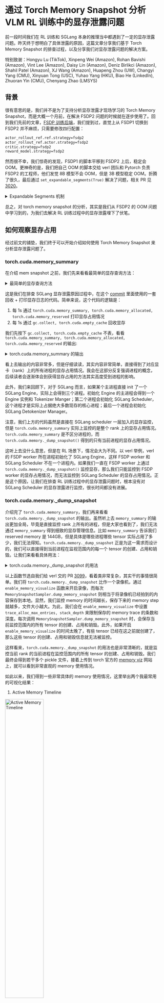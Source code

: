 # 通过 Torch Memory Snapshot 分析 VLM RL 训练中的显存泄露问题

前一段时间我们在 RL 训练和 SGLang 本身的推理当中都遇到了一定的显存泄露问题。昨天终于想明白了具体泄露的原因，这篇文章分享我们基于 Torch Memory Snapshot 的排查过程，以及分享我们对显存泄露问题的解决方案。

特别致谢：Hongyu Lu (TikTok), Xinpeng Wei (Amazon), Rohan Bavishi (Amazon), Vint Lee (Amazon), Daisy Lin (Amazon), Deniz Birlikci (Amazon), Shahil Patel (Amazon), XJ Wang (Amazon), Huapeng Zhou (UW), Changyi Yang (CMU), Xinyuan Tong (USC), Yuhao Yang (HKU), Biao He (LinkedIn), Zhuoran Yin (CMU), Chenyang Zhao (LMSYS)
## 背景

很有意思的是，我们并不是为了支持分析显存泄露才现场学习的 Torch Memory Snapshot，而是大概一个月前，在解决 FSDP2 问题的时候就在逐步使用了。回到我们先前的文章，[FSDP 训练后端](../../rlhf/sys-design/readme-2.md#fsdp-in-verl)，我们提到过，直觉上从 FSDP1 切换到 FSDP2 并不麻烦，只需要修改四行配置：

```bash
actor_rollout_ref.ref.strategy=fsdp2
actor_rollout_ref.actor.strategy=fsdp2
critic.strategy=fsdp2
reward_model.strategy=fsdp2
```

然而很不幸，我们惊奇的发现，FSDP1 的脚本平移到 FSDP2 上后，稳定会 OOM。更神奇的是，我们把自己 OOM 的脚本交给 verl 团队和 Pytorch 负责 FSDP2 的工程师，他们发觉 8B 模型不会 OOM，但是 3B 模型稳定 OOM。折腾了很久，最后通过 `set_expandable_segments(True)` 解决了问题，相关 PR 见[3020](https://github.com/volcengine/verl/pull/3020)。

<details>
<summary>Expandable Segments 机制</summary>

`set_expandable_segments(True)` 通过开启 CUDA 的可扩展内存段功能，使得 PyTorch 能够更灵活地管理 GPU 内存。PyTorch 在 CUDA 后端上的内存分配主要由 CUDA caching allocator 管理。allocator 不会立即将释放的内存返回给操作系统，而是将其保存在一个内部的内存池中，以便后续的内存请求可以快速得到满足。这种机制通过减少与 CUDA API 的交互来提高性能。内存池实质上由 segment 和 block 两个概念来描述。

1. Segments (内存段)：内存段是 PyTorch 从 CUDA 驱动程序请求的大块连续内存。这些段是内存分配的最小单位，所有的 PyTorch 张量和数据都存储在这些段中。所有分配的 segment 总和就是 Reserved Memory。
2. Blocks (内存块)：每个内存段都包含许多小块内存（blocks）。当 PyTorch 需要分配内存时，它会在一个现有的段中寻找一个合适的空闲块。如果找不到，它会尝试从 CUDA 驱动程序中申请一个新的段。所有分配的 block 总和就是 Allocated Memory。

默认情况下，当 PyTorch 的 caching allocator 无法在现有内存段中找到足够大的空闲块时，它会向 CUDA 驱动程序请求一个新的内存段。这个新段的大小是根据当前的内存需求动态决定的。但是，这种动态扩展机制可能导致内存碎片化，先前分配的 segment 留下的 block 迟迟无法被利用，尤其是在 PyTorch 内存分配器频繁地释放和申请大块内存的情况下。

回到 FSDP 上，FSDP 默认采用 zero3 的策略，在 forward 和 backward 都需要 all gather，每个 GPU 节点会临时聚合其他节点的 parameter shard，这会创建临时的大量张量，导致对连续内存的需求激增。在传统的内存管理模式下，如果 caching allocator 无法找到一个足够大的连续内存块来容纳这些临时的大张量，就会直接 OOM。即使 GPU 仍有可用内存，但由于内存碎片化，没有足够的连续空间来容纳所需的新张量。

`torch.cuda.memory._set_allocator_settings("expandable_segments:True")` 将 PyTorch 的内存管理模式切换为一种更灵活的模式。开启该功能后，当 caching allocator 需要更大的连续内存时，它不再仅仅尝试从 CUDA 驱动程序中请求一个全新的段，而是尝试扩展已有的内存段。这种扩展机制允许 PyTorch 重新调整其内存布局，将分散的空闲内存块扩展或者合并为更大的连续块，从而满足那些对大块内存有需求的临时张量的分配。
</details>

总之，对 torch memory snapshot 的分析，其实是我们从 FSDP2 的 OOM 问题中学习到的，为我们去解决 RL 训练过程中的显存泄露埋下了伏笔。

## 如何观察显存占用

经过前文的铺垫，我们终于可以开始介绍如何使用 Torch Memory Snapshot 来分析显存泄露问题了。

### torch.cuda.memory_summary

在介绍 mem snapshot 之前，我们先来看看最简单的显存查询方法：

<details>
<summary>最简单的显存查询方法</summary>

```python
    @DynamicGradMode()
    def event_loop_overlap(self):
        """A scheduler loop that overlaps the CPU processing and GPU computation."""
        self.result_queue = deque()

        # 初始化内存日志文件
        if not hasattr(self, "_memory_log_file"):
            import datetime

            start_time = datetime.datetime.now().strftime("%Y%m%d_%H%M%S")
            self._memory_log_filename = f"{start_time}_memory_log.txt"
            self._memory_log_file = open(self._memory_log_filename, "w")
            self._memory_log_file.write(
                "timestamp,memory_summary,memory_allocated,memory_reserved\n"
            )
            self._memory_log_file.flush()

        while True:
            current_time = time.time()
            if (
                not hasattr(self, "_last_memory_log_time")
                or current_time - self._last_memory_log_time >= 1.0
            ):
                gc.collect()
                torch.cuda.empty_cache()

                # 获取内存信息
                memory_summary = torch.cuda.memory_summary(
                    device=self.gpu_id, abbreviated=True
                )
                memory_allocated = torch.cuda.memory_allocated()
                memory_reserved = torch.cuda.memory_reserved()

                # 转换为MB
                memory_allocated_mb = memory_allocated / (1024 * 1024)
                memory_reserved_mb = memory_reserved / (1024 * 1024)

                # 记录时间戳
                timestamp = time.strftime("%Y-%m-%d %H:%M:%S", time.localtime())

                # 写入日志文件
                self._memory_log_file.write(
                    f"{timestamp},\"{memory_summary.replace(',', ';')}\",{memory_allocated_mb:.2f},{memory_reserved_mb:.2f}\n"
                )
                self._memory_log_file.flush()

                # 更新时间记录
                self._last_memory_log_time = current_time

                # 同时打印到控制台（可选）
                print(f"[{timestamp}] Memory allocated: {memory_allocated_mb:.2f} MB")
                print(f"[{timestamp}] Memory reserved: {memory_reserved_mb:.2f} MB")
```

</details>

这是我们在排查 SGLang 显存泄露原因过程中，在这个 [commit](https://github.com/sgl-project/sglang/pull/9071/files#diff-c3b8cc39d10c245933a25aa9c2fd6397f6b31ed8d85c0ecbb926c1f42afdd178) 里面使用的一套回收 + 打印显存日志的代码。简单来说，这个代码的逻辑是：

1. 每 1s 通过 `torch.cuda.memory_summary, torch.cuda.memory_allocated, torch.cuda.memory_reserved` 打印显存占用情况
2. 每 1s 通过 `gc.collect, torch.cuda.empty_cache` 回收显存

我们先按下 `gc.collect, torch.cuda.empty_cache` 不表，看看 `torch.cuda.memory_summary, torch.cuda.memory_allocated, torch.cuda.memory_reserved` 的输出:

<details>
<summary>torch.cuda.memory_summary 的输出</summary>

```bash
|===========================================================================|
|                  PyTorch CUDA memory summary, device ID 0                 |
|---------------------------------------------------------------------------|
|            CUDA OOMs: 0            |        cudaMalloc retries: 0         |
|===========================================================================|
|        Metric         | Cur Usage  | Peak Usage | Tot Alloc  | Tot Freed  |
|---------------------------------------------------------------------------|
| Allocated memory      | 184648 KiB | 192833 KiB | 258378 KiB |  73729 KiB |
|       from large pool | 184576 KiB | 192768 KiB | 254208 KiB |  69632 KiB |
|       from small pool |     72 KiB |   1060 KiB |   4170 KiB |   4097 KiB |
|---------------------------------------------------------------------------|
| Active memory         | 184648 KiB | 192833 KiB | 258378 KiB |  73729 KiB |
|       from large pool | 184576 KiB | 192768 KiB | 254208 KiB |  69632 KiB |
|       from small pool |     72 KiB |   1060 KiB |   4170 KiB |   4097 KiB |
|---------------------------------------------------------------------------|
| Requested memory      | 184648 KiB | 192832 KiB | 258376 KiB |  73728 KiB |
|       from large pool | 184576 KiB | 192768 KiB | 254208 KiB |  69632 KiB |
|       from small pool |     72 KiB |   1060 KiB |   4168 KiB |   4096 KiB |
|---------------------------------------------------------------------------|
| GPU reserved memory   | 235520 KiB | 235520 KiB | 235520 KiB |      0 B   |
|       from large pool | 233472 KiB | 233472 KiB | 233472 KiB |      0 B   |
|       from small pool |   2048 KiB |   2048 KiB |   2048 KiB |      0 B   |
|---------------------------------------------------------------------------|
| Non-releasable memory |  30391 KiB |  38607 KiB | 132985 KiB | 102594 KiB |
|       from large pool |  28416 KiB |  36608 KiB | 126848 KiB |  98432 KiB |
|       from small pool |   1975 KiB |   2040 KiB |   6137 KiB |   4162 KiB |
|---------------------------------------------------------------------------|
| Allocations           |      21    |      23    |      42    |      21    |
|       from large pool |      12    |      14    |      26    |      14    |
|       from small pool |       9    |      10    |      16    |       7    |
|---------------------------------------------------------------------------|
| Active allocs         |      21    |      23    |      42    |      21    |
|       from large pool |      12    |      14    |      26    |      14    |
|       from small pool |       9    |      10    |      16    |       7    |
|---------------------------------------------------------------------------|
| GPU reserved segments |      10    |      10    |      10    |       0    |
|       from large pool |       9    |       9    |       9    |       0    |
|       from small pool |       1    |       1    |       1    |       0    |
|---------------------------------------------------------------------------|
| Non-releasable allocs |       6    |       6    |      13    |       7    |
|       from large pool |       4    |       5    |      11    |       7    |
|       from small pool |       2    |       2    |       2    |       0    |
|---------------------------------------------------------------------------|
| Oversize allocations  |       0    |       0    |       0    |       0    |
|---------------------------------------------------------------------------|
| Oversize GPU segments |       0    |       0    |       0    |       0    |
|===========================================================================|
```

</details>

看上去输出的内容非常多，但是仔细读读，其实内容非常简单，直接得到了对应显卡（rank）上的所有进程的显存占用情况。我会在这部分反复强调进程的概念，后续读者会逐渐体会到获得显存占用的方法其实高度受到进程的影响。

此外，我们来回顾下，对于 SGLang 而言，如果某个主进程直接 init 了一个 SGLang Engine，实际上会得到三个进程。初始化 Engine 的主进程会得到一个 Engine 实例和 Tokenizer Manger；第二个进程会初始化 SGLang Scheduler，这个进程才是实际上占据绝大多数现存的核心进程；最后一个进程会初始化 SGLang Detokenizer Manager。

注意，我们上方的代码虽然是直接在 SGLang scheduler 一层加入的显存监控，但是 `torch.cuda.memory_summary` 实际上监控的是整个 rank 上的显存占用情况。`torch.cuda.memory_summary` 是不区分进程的，而 `torch.cuda.memory._dump_snapshot()` 得到的只有当前进程的显存占用情况。

这听上去没什么意思，但是在 RL 场景下，情况会大为不同。以 verl 举例，verl 的 FSDP worker 所在进程初始化了 SGLang Engine，这样 FSDP worker 和 SGLang Scheduler 不在一个进程内。如果我们一直在 FSDP worker 上通过 `torch.cuda.memory._dump_snapshot()` 监控显存，那么我们只能监控到 FSDP worker 的显存占用情况，而无法监控到 SGLang Scheduler 的显存占用情况。正是这个原因，让我们在排查 RL 训练过程中的显存泄露问题时，根本没有对 SGLang Scheduler 的显存泄露进行监控，很长时间都没有进展。


### torch.cuda.memory._dump_snapshot

介绍完了 `torch.cuda.memory_summary`，我们再来看看 `torch.cuda.memory._dump_snapshot` 的输出。虽然听上去 `memory_summary` 的输出更加全局，毕竟是直接监控 rank 上所有的进程，但是大家也看到了，我们无法通过 `memory_summary` 得到细致的显存管理信息。比如 `memory_summary` 告诉我们 reserved memory 是 144GB，但是具体是哪些进程哪些 tensor 实际占用了多少，我们无法得知。`torch.cuda.memory._dump_snapshot` 正是为这一需求而设计的，我们可以直接得到当前进程在监视范围内的每一个 tensor 的创建、占用和销毁。让我们来看看具体用法：

<details>
<summary>torch.cuda.memory._dump_snapshot 的用法</summary>

```python
def enable_memory_visualize(
    trace_alloc_max_entries: int = 200_000,
    stack_depth: int = 32,
    context: str = "all",
    stacks: str = "all",
    devices=None,
    record_context: bool = True,
):
    """
    Enables memory history recording for CUDA allocations. This function
    should be called before any large-scale CUDA allocations. For DDP or
    multi-process setups, it must be called on each rank.

    Args:
        trace_alloc_max_entries (int): Maximum number of allocation entries
            to record.
        stack_depth (int): The depth of the call stack to capture for each
            allocation. (Supported by some PyTorch versions).
        context (str): The type of memory events to record.
            'alloc': records only allocation events.
            'state': records memory state changes.
            'all': records both.
        stacks (str): The type of call stacks to record.
            'python': records Python stacks.
            'cpp': records C++ stacks (available in some versions).
            'all': records both.
        devices (Union[int, list[int], None]): The device for which to enable
            memory history. `None` enables it for the current default device.
        record_context (bool): Whether to record context information for
            allocations. Required by older PyTorch versions.
    """
    # Memory history recording is CUDA-specific functionality
    if not is_cuda_available:
        logger.warning("[memory_visualize] Memory history recording is only available on CUDA devices")
        return

    f = get_torch_device().memory._record_memory_history
    params = set(inspect.signature(f).parameters.keys())

    def _one_call(dev_kw=None):
        kwargs = {}
        if "context" in params:
            kwargs["context"] = context
        if "stacks" in params:
            kwargs["stacks"] = stacks
        if "max_entries" in params:
            kwargs["max_entries"] = trace_alloc_max_entries
        elif "trace_alloc_max_entries" in params:
            kwargs["trace_alloc_max_entries"] = trace_alloc_max_entries
        if "stack_depth" in params:
            kwargs["stack_depth"] = stack_depth
        if dev_kw is not None:
            if "device" in params:
                kwargs["device"] = dev_kw
            elif "devices" in params:
                kwargs["devices"] = dev_kw if isinstance(dev_kw, list) else [dev_kw]
        if "record_context" in params:
            kwargs["record_context"] = record_context

        try:
            f(**kwargs)
            return "native", kwargs
        except TypeError:
            try:
                if "trace_alloc_max_entries" in params and "record_context" in params:
                    f(enabled=True, trace_alloc_max_entries=trace_alloc_max_entries, record_context=True)
                    return "legacy", {
                        "enabled": True,
                        "trace_alloc_max_entries": trace_alloc_max_entries,
                        "record_context": True,
                    }
                else:
                    f(enabled=True)
                    return "legacy-min", {"enabled": True}
            except Exception:
                raise

    if devices is None or isinstance(devices, str | int | torch.device):
        mode, used = _one_call(devices if devices is not None else None)
    else:
        mode, used = "multi-device", {}
        for d in list(devices):
            _mode, _used = _one_call(d)
            used[f"dev{d}"] = _used

    device = get_torch_device()
    if device.is_available():
        device.reset_peak_memory_stats()
        device.synchronize()

    rank = int(os.environ.get("RANK", "0") or 0)
    logger.info(f"[memory_visualize][rank {rank}] recording enabled ({mode}); args={used}")


class MemorySnapshotSampler:
    """
    A utility class that dumps GPU memory snapshots.
    This is useful for monitoring memory usage over a long-running process.

    The dumped files can be visualized with https://docs.pytorch.org/memory_viz

    Args:
        out_dir (str): The directory where the snapshots will be saved.
        tag (str): A tag for the snapshot filenames.
    """

    def __init__(self, out_dir: str = "./mem_snapshots", tag: str = "periodic"):
        self.out_dir = out_dir
        self.tag = tag

    def dump_memory_snapshot(self, out_dir: str = "./mem_snapshots", tag: str = "snapshot", sub_dir: str = None):
        """
        Generates a memory snapshot and saves it as a pickle file in a specified directory.
        The files are organized by timestamp in subdirectories, with all ranks' files
        placed in the same timestamp subdirectory.

        Args:
            out_dir (str): The directory where the snapshot file will be saved.
                The directory is created if it does not exist.
            tag (str): A string tag to prepend to the filename for easier identification.
            sub_dir (str): A subdirectory to place the snapshot file in.
        """
        if sub_dir is None:
            timestamp = datetime.now().strftime("%Y%m%d-%H%M")
            out_path = Path(out_dir) / timestamp
        else:
            out_path = Path(out_dir) / sub_dir
        out_path.mkdir(parents=True, exist_ok=True)

        # get the GPU rank on the current process
        rank = os.environ.get("RANK", "0")
        pid = os.getpid()
        # todo(chenyang): check wether we need to sync all ranks before dump
        fname = f"{tag}_rank{rank}_pid{pid}.pickle"
        path = out_path / fname

        device = get_torch_device()
        if not device.is_available():
            logger.warning("[memory_visualize] is only available on CUDA devices.")
            return
        try:
            device.synchronize()
            # Memory snapshot is CUDA-specific functionality
            device.memory._dump_snapshot(str(path))
            logger.info(f"[memory_visualize] dumped: {path}")
        except Exception as e:
            logger.info(f"[memory_visualize][warn] dump failed: {e}")
```

</details>

以上函数节选自我们给 verl 交的 PR [3099](https://github.com/volcengine/verl/pull/3099)，看着类非常复杂，其实干的事情很简单。我们将 `torch.cuda.memory._dump_snapshot` 比作一个录像机，通过 `enable_memory_visualize` 函数来开启录像，而每次 `MemorySnapshotSampler.dump_memory_snapshot` 则相当于将录像机已经拍到的内容保存到本地。显然，我们监控 memory 的时间越长，保存下来的 memory step 就越多，文件大小越大。为此，我们会在 `enable_memory_visualize` 中设置 `trace_alloc_max_entries, stack_depth` 来限制保存的 memory trace 的条数和深度。每次调用 `MemorySnapshotSampler.dump_memory_snapshot` 时，会保存当前监控范围内的所有 tensor 的创建、占用和销毁。此外，如果开启 `enable_memory_visualize` 的时间太晚了，有些 tensor 已经在这之前就创建了，那么这些 tensor 的创建、占用和销毁信息就无法被监控。

这样看来，`torch.cuda.memory._dump_snapshot` 的用法也是非常清晰的，就是监控当前 rank 的当前进程在监控范围内的所有 tensor 的创建、占用和销毁。我们最终会得到若干多个 pickle 文件，接着上传到 torch 官方的 [memory viz](https://pytorch.org/memory_viz) 网站上，就可以看到非常直观的 memory 使用情况。


如此以来，我们得到一些非常具体的 memory 使用情况，这里举出两个我最常用的可视化结果：

1. Active Memory Timeline

<img src="./pics/active-memory-timeline.png" alt="Active Memory Timeline" width="50%">

这张图有非常非常多细节，首先是我们观察整体的 memory 最高点，大致发现最高点在 25GB 左右。此外，我们能明显观察到在我们的整个 record 阶段有非常多的阶段，这里我继续放大一小部分，来看看具体的这个 spike：


<img src="./pics/forward-1.png" alt="Active Memory Timeline" width="50%">

我们观察这个 spike，同时在下方的 stack 内查看这块显存的分配时机，分配过程，和具体大小。这里我们可以观察到，我图中箭头指出的 spike 实际上来自于 verl FSDP 的 forward 过程。更具体的 stack 由于保密问题，不便透露。

一个非常有意思的事情是，我们发觉，相似或者作用相同的显存块，在不同的阶段去拍摄的 memory snapshot 会表现的相当一致，比如相同的颜色、相对位置和大小。举例来说，我们在 verl 每个 training step 结束的地方记录一次 memory snapshot，在 [`examples/grpo_trainer/run_qwen2_5_vl-7b-sglang.sh`](https://github.com/volcengine/verl/blob/main/examples/grpo_trainer/run_qwen2_5_vl-7b-sglang.sh) 中，我们观察 step 2 3 4 结束时的 memory stack，得到如下三张图：

<img src="./pics/step-2.png" alt="step-2" width="50%">
<img src="./pics/step-3.png" alt="step-3" width="50%">
<img src="./pics/step-4.png" alt="step-4" width="50%">

我们注意观察 step 2 的时候，在 7.2GB 7.6GB 和 7.8GB 三个位置，都有连续的大的内存块，均为 512MB 大小（查看 stack，实际上是 optimizer state）。接着，到了 step 3 的时候，7.2GB 位置的 512MB 显存块还在一模一样的位置，但是在 step 2 的 7.6GB 的内存块已经移动到了 8.6GB；到了 step 4，这块 512MB 的显存块已经移动到了 9.6GB 以上了。按照我们的经验，这两个显存块不偏移，中间的这些非常零碎的显存块就是泄露的内容。我们具体看 stack：

<details>
<summary>显存碎片的的 stack</summary>

```bash
/usr/local/lib/python3.10/dist-packages/transformers/models/qwen2_vl/image_processing_qwen2_vl_fast.py:278:_preprocess
??:0:PyMethod_New
/usr/local/lib/python3.10/dist-packages/transformers/models/qwen2_vl/image_processing_qwen2_vl_fast.py:173:_preprocess_image_like_inputs
??:0:PyMethod_New
/usr/local/lib/python3.10/dist-packages/transformers/image_processing_utils_fast.py:659:preprocess
??:0:PyMethod_New
/usr/local/lib/python3.10/dist-packages/transformers/models/qwen2_vl/image_processing_qwen2_vl_fast.py:151:preprocess
??:0:PyMethod_New
/usr/local/lib/python3.10/dist-packages/transformers/image_processing_utils_fast.py:623:call
??:0:PyInit__datetime
/usr/local/lib/python3.10/dist-packages/transformers/models/qwen2_5_vl/processing_qwen2_5_vl.py:150:call
??:0:PyMethod_New
/usr/local/lib/python3.10/dist-packages/sglang/srt/multimodal/processors/base_processor.py:218:process_mm_data
??:0:PyMethod_New
/usr/local/lib/python3.10/dist-packages/sglang/srt/multimodal/processors/base_processor.py:540:_process_and_collect_mm_items
??:0:PyMethod_New
/usr/local/lib/python3.10/dist-packages/sglang/srt/multimodal/processors/base_processor.py:597:process_and_combine_mm_data
/usr/local/lib/python3.10/dist-packages/sglang/srt/multimodal/processors/qwen_vl.py:251:process_mm_data_async
/usr/local/lib/python3.10/dist-packages/sglang/srt/managers/tokenizer_manager.py:535:_tokenize_one_request
/usr/local/lib/python3.10/dist-packages/sglang/srt/managers/tokenizer_manager.py:832:_handle_batch_request
??:0:_PyUnicode_IsWhitespace
??:0:PyIter_Send
/usr/local/lib/python3.10/dist-packages/sglang/srt/managers/tokenizer_manager.py:486:generate_request

```

</details>

很明显，我们发现了这些碎片的来源，就是 qwen vl 的 fast tokenizer 在泄露。

通过我们已有的叙述，想必大家也有了一些使用 torch.cuda.memory._dump_snapshot 的经验，我们也根据以上已有的信息，升级了 [sglang 版本](https://github.com/volcengine/verl/pull/3183)，避免了在 image processor 上的显存泄露。

2. Allocator State History

我们继续看第二种可视化方法，Allocator State History 和 Active Memory Timeline 略同不同，我们能够更具体看到在每个记录的事件结束后，当前进程的显存情况。如下图：

<img src="./pics/stack.png" alt="step-4" width="50%">

其中，五颜六色的柱子是实际分配的显存，挪动到其上可以看到具体的分配时机和行数，比如：

<details>
<summary>我先前提到的 optimizer state</summary>

```bash
b7f1ce3742000_0 518.8MiB (543956992 bytes) allocation (stream 0)
CUDACachingAllocator.cpp:0:c10::cuda::CUDACachingAllocator::Native::DeviceCachingAllocator::malloc(signed char, unsigned long, CUstream_st*)
python_torch_functions_0.cpp:0:torch::autograd::THPVariable_zeros_like(_object*, _object*, _object*)
/usr/local/lib/python3.10/dist-packages/torch/optim/adam.py:180:_init_group
/usr/local/lib/python3.10/dist-packages/torch/_dynamo/eval_frame.py:838:_fn
/usr/local/lib/python3.10/dist-packages/torch/optim/adam.py:236:step
/usr/local/lib/python3.10/dist-packages/torch/optim/optimizer.py:79:_use_grad
/usr/local/lib/python3.10/dist-packages/torch/optim/optimizer.py:485:wrapper
??:0:PyMethod_New
/usr/local/lib/python3.10/dist-packages/torch/optim/lr_scheduler.py:124:wrapper
/usr/local/lib/python3.10/dist-packages/verl/workers/actor/dp_actor.py:301:_optimizer_step
/usr/local/lib/python3.10/dist-packages/verl/workers/actor/dp_actor.py:496:update_policy
/usr/local/lib/python3.10/dist-packages/verl/utils/profiler/performance.py:118:log
??:0:PyMethod_New
/usr/local/lib/python3.10/dist-packages/verl/utils/profiler/performance.py:105:f
??:0:PyMethod_New
/usr/local/lib/python3.10/dist-packages/verl/workers/fsdp_workers.py:733:update_actor
/usr/local/lib/python3.10/dist-packages/verl/utils/profiler/nvtx_profile.py:180:wrapper
/usr/local/lib/python3.10/dist-packages/verl/single_controller/base/decorator.py:514:inner
??:0:PyMethod_New
/usr/local/lib/python3.10/dist-packages/verl/single_controller/ray/base.py:720:func
/usr/local/lib/python3.10/dist-packages/ray/util/tracing/tracing_helper.py:463:_resume_span
/usr/local/lib/python3.10/dist-packages/ray/_private/function_manager.py:689:actor_method_executor
_raylet.cpp:0:__pyx_pw_3ray_7_raylet_12execute_task_3function_executor(_object*, _object*, _object*)
```

</details>

白色的块是 segment，也即我们最开始提到的已经 reservered 但是没有 allocated 的显存。segment 越多越碎，则显存碎片化越严重，更容易 OOM。

## 究竟显存泄露在哪儿

**首先，我们 bump 了 SGLang 版本后，无论是 VLM 还是 LLM，SGLang 均不存在泄露问题，请大家放心使用 SGLang-verl，可以参考[我们的指南](https://github.com/zhaochenyang20/Awesome-ML-SYS-Tutorial/blob/main/rlhf/verl/multi-turn/release_log/latest_sglang.md)来快速启用。**

其次，我还是来分享下具体泄露的原因：

其实还是在 Rollout 过程中，image processor 有一定的碎片化，或者泄露，加之我在公司里的训练场景非常复杂，所以叠加 FSDP 的碎片化，偶尔会出现 OOM 问题。这里，回到我一开始给出的代码片段：

<details>
<summary>在 SGLang Scheduler 上的每秒回收显存代码</summary>

```python
    @DynamicGradMode()
    def event_loop_overlap(self):
        """A scheduler loop that overlaps the CPU processing and GPU computation."""
        self.result_queue = deque()
        while True:
            current_time = time.time()
            if (
                not hasattr(self, "_last_memory_log_time")
                or current_time - self._last_memory_log_time >= 1.0
            ):
                gc.collect()
                torch.cuda.empty_cache()
```

</details>

这里，每一秒钟调用一次 `gc.collect, torch.cuda.empty_cache` 来回收显存是我手动加的。我们来看看不加的情况，具体的实验记录在 [PR 9071](https://github.com/sgl-project/sglang/pull/9071) 中。

当我启用了每 1s 回收一次显存后，通过高强度指令的方法：

```bash
python -m sglang.bench_serving \
    --backend sglang-oai-chat \
    --dataset-name random-image \
    --num-prompts 500 \
    --random-image-num-images 3 \
    --random-image-resolution 720p \
    --random-input-len 512 \
    --random-output-len 512
```

我们得到一个如下的显存占用随着时间的变化曲线：

<img src="./pics/with-gc.png" alt="Active Memory Timeline" width="50%">

我们观察到，由于同一时间发送了 500 条请求，所以整个 rank 上的显存陡然增加了 30GB。这是合理的，因为 SGLang 的 mem static 参数并不会控制 VLM 的 image processor 的显存占用，VLM 设置的 mem usage 就是要低于 LLM；同时，image processor 肯定要把 image 处理为 tensor，自然是要占据不少显存的。真正值得关注的是，在所有请求处理结束后，无论是 reserved 还是 allocated 的显存，都回到了 145GB 左右。

> 为什么是 145GB 呢，因为我用了 B200 lol，这辈子第一次摸到 B 卡，可惜安装也稍微麻烦些，现在还没试过能不能做 RL 😂

总之，可以观察到，我每 1s 回收一次显存的话，确实是不存在泄露的。但是，我把回收显存的部分去掉后，情况立刻不同了：

<img src="./pics/without-gc.png" alt="Active Memory Timeline" width="50%">

很不幸，我们 allocated 的显存完成了回收，但是 reserved 的显存一直在增长。这就是我提到的，segment 越分越多，越来越细，虽然 block 没有增长，但是 ROllout 阶段显存已经高度碎片化了，在我们公司复杂的 mutli-turn 业务中，一个 rollout request 里面，会有多张图片，最后这些碎片让 SGLang 无法再分配大片连续显存，从而在 rollout 阶段 OOM。

说到此，听上去问题很严重，但是我和做推理引擎的同行交流过，image processor 不由推理引擎掌控，存在这样的碎片或者泄露倒也是正常，而我们在 Scheduler 上定期回收显存的做法，是 reasonable 而且常见的。可惜的是，我在上方提出的方案是每 1s 回收一次，这无疑对性能有很大损失。如果你的 RL 训练也遇到了类似的 VLM 显存泄露问题，我认为有几种解决办法：

1. 加入定期的显存回收机制，比如每 10s 或者每 10 个 requests 回收一次；
2. 直接降低 rollout engine 的 mem static，比如从我们一般设置的 0.85 降低到 0.65；

1 的原因已经在我上方的图示说明清楚了，而 2 的原因值得一提一方面，SGLang 本身不管理 image processor 的显存，所以 SGLang 推荐的 mem static 参数对 VLM 就是比起 LLM 低。LLM 我们一般设置的 mem static 是 0.85，VLM 推荐可能就是 0.8 了；另一方面，很多时候如果我们 rollout 的时候，使用类似 verl 这种 SPMD 策略，每个 rollout worker 的 requests/worker 是能够算出来的（具体来说，是 `train batch size * grpo group size / num workers`），如果经过我们的计算，requests/worker 本身就不高，低于 20，那么设置更大的 mem static，有更大的 kv cache 空间，对推理性能的影响也不大。当然，对于 slime 这种更加解耦的设计，每个 rollout worker 上的 requests/worker 是不一定的，但是也大差不差，还是可以估算到平均每个 worker 处理的 requests 数量。

当然，在线上的 serving 场景不断地 `gc.collect` 对性能影响非常大，所以我个人觉得目前只能在 RL 场景下这么搞。具体线上 serving 怎么做，还得讨论。

最后，其实很早之前我就意识到了 rollout 可能存在碎片，我甚至也参考了 verl 团队所写的 `aggressive_empty_cache` 函数，给 SGLang 提了这个 [PR 3136](https://github.com/volcengine/verl/pull/3136)。

<details>
<summary>aggressive_empty_cache 的实现</summary>

```python
def aggressive_empty_cache(force_sync: bool = True, max_retries: int = 3) -> None:
    """
    More aggressive GPU memory cleanup function, tries to release PyTorch reserved
    but unallocated memory.

    Args:
        force_sync: Whether to force device synchronization
        max_retries: Maximum number of retries
    """
    device = get_torch_device()
    if not device.is_available():
        return

    for attempt in range(max_retries):
        # Record memory status before cleanup
        before_reserved = device.memory_reserved()
        before_allocated = device.memory_allocated()

        # Run garbage collection
        gc.collect()

        # Clear PyTorch cache
        device.empty_cache()

        # Force synchronization (optional)
        if force_sync:
            device.synchronize()

        # Record memory status after cleanup
        after_reserved = device.memory_reserved()
        after_allocated = device.memory_allocated()

        # Calculate freed memory
        reserved_freed = before_reserved - after_reserved
        allocated_freed = before_allocated - after_allocated

        logger.info(
            f"Memory cleanup attempt {attempt + 1}: Freed {reserved_freed / 1024**3:.2f} GB reserved, "
            f"{allocated_freed / 1024**3:.2f} GB allocated"
        )

        # Stop retrying if little memory was freed
        if reserved_freed < 1024**3:  # less than 1GB
            break
```

</details>

这个函数其实和直接调用 `gc.collect, torch.cuda.empty_cache` 区别不大，不过他们在回收的同时做了一次同步，可以回收的更彻底些。这个函数是对的，但我的调用时间错了。注意到，我在 PR 3136 中的调用时机是：

```python
  async def wake_up(self):
        aggressive_empty_cache(force_sync=True)

    @GPUMemoryLogger(role="FSDPSGLangShardingManager exit", logger=logger)
    async def sleep(self):
        aggressive_empty_cache(force_sync=True)
```

我们都是在 FSDP 中，调用了 SGLang 的 `wake_up` 和 `sleep` 函数的时候才回收显存，这是有问题的。SGLang 不会和 FSDP 同进程，而且 wake up 和 sleep 的时候已经更换了新的 garbage allocator，自然回收不到 rollout 时候的显存碎片。想明白这点后，我们把思路改成在 rollout 结束的时候回收显存，问题一下就解决了。


